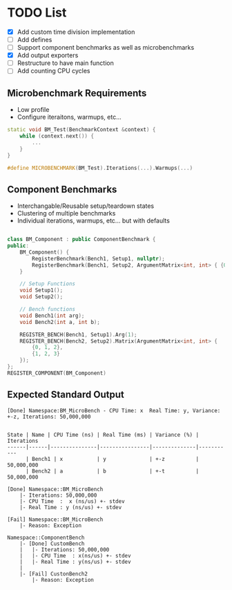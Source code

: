 # TODO List
- [x] Add custom time division implementation
- [ ] Add defines
- [ ] Support component benchmarks as well as microbenchmarks
- [x] Add output exporters
- [ ] Restructure to have main function
- [ ] Add counting CPU cycles

## Microbenchmark Requirements
- Low profile
- Configure iteraitons, warmups, etc...

```c++
static void BM_Test(BenchmarkContext &context) {
    while (context.next()) {
        ...
    }
}

#define MICROBENCHMARK(BM_Test).Iterations(...).Warmups(...)
```

## Component Benchmarks
- Interchangable/Reusable setup/teardown states
- Clustering of multiple benchmarks
- Individual iterations, warmups, etc... but with defaults

```c++

class BM_Component : public ComponentBenchmark {
public:
    BM_Component() {
        RegisterBenchmark(Bench1, Setup1, nullptr);
        RegisterBenchmark(Bench1, Setup2, ArgumentMatrix<int, int> { {0, 1}, {0, 1} } );
    }

    // Setup Functions
    void Setup1();
    void Setup2();

    // Bench functions
    void Bench1(int arg);
    void Bench2(int a, int b);

    REGISTER_BENCH(Bench1, Setup1).Arg(1);
    REGISTER_BENCH(Bench2, Setup2).Matrix(ArgumentMatrix<int, int> {
        {0, 1, 2},
        {1, 2, 3}
    });
};
REGISTER_COMPONENT(BM_Component)

```


## Expected Standard Output
```
[Done] Namespace:BM_MicroBench - CPU Time: x  Real Time: y, Variance: +-z, Iterations: 50,000,000


State | Name | CPU Time (ns) | Real Time (ms) | Variance (%) | Iterations
------|------|---------------|----------------|--------------|-----------
      | Bench1 | x           | y              | +-z          | 50,000,000
      | Bench2 | a           | b              | +-t          | 50,000,000

[Done] Namespace::BM_MicroBench
    |- Iterations: 50,000,000
    |- CPU Time  :  x (ns/us) +- stdev
    |- Real Time : y (ns/us) +- stdev

[Fail] Namespace::BM_MicroBench
    |- Reason: Exception

Namespace::ComponentBench
    |- [Done] CustomBench
    |   |- Iterations: 50,000,000
    |   |- CPU Time  : x(ns/us) +- stdev 
    |   |- Real Time : y(ns/us) +- stdev
    |
    |- [Fail] CustonBench2
        |- Reason: Exception
```